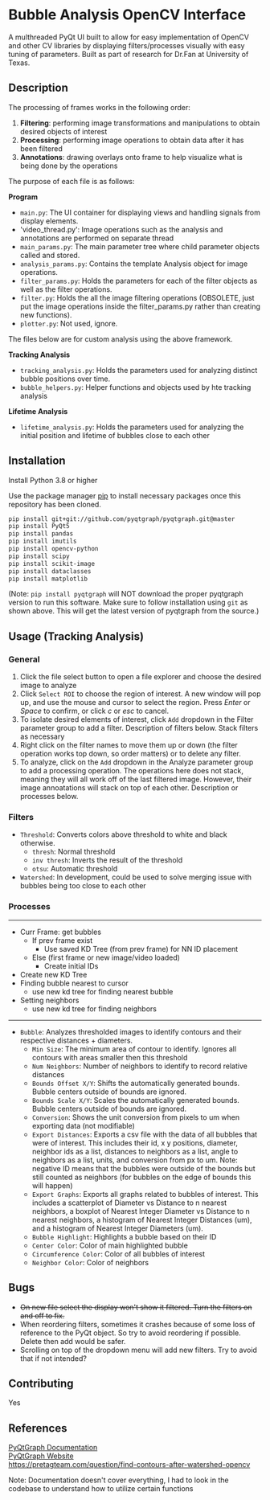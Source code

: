 # Bubble Analysis OpenCV Interface

A multhreaded PyQt UI built to allow for easy implementation of OpenCV and other CV libraries by displaying filters/processes visually with easy tuning of parameters. Built as part of research for Dr.Fan at University of Texas.

## Description

The processing of frames works in the following order:

1. **Filtering**: performing image transformations and manipulations to obtain desired objects of interest
2. **Processing**: performing image operations to obtain data after it has been filtered
3. **Annotations**: drawing overlays onto frame to help visualize what is being done by the operations

The purpose of each file is as follows:

**Program**

- `main.py`: The UI container for displaying views and handling signals from display elements.
- 'video_thread.py': Image operations such as the analysis and annotations are performed on separate thread
- `main_params.py`: The main parameter tree where child parameter objects called and stored.
- `analysis_params.py`: Contains the template Analysis object for image operations.
- `filter_params.py`: Holds the parameters for each of the filter objects as well as the filter operations.
- `filter.py`: Holds the all the image filtering operations (OBSOLETE, just put the image operations inside the filter_params.py rather than creating new functions).
- `plotter.py`: Not used, ignore.

The files below are for custom analysis using the above framework.

**Tracking Analysis**

- `tracking_analysis.py`: Holds the parameters used for analyzing distinct bubble positions over time.
- `bubble_helpers.py`: Helper functions and objects used by hte tracking analysis

**Lifetime Analysis**

- `lifetime_analysis.py`: Holds the parameters used for analyzing the initial position and lifetime of bubbles close to each other

## Installation

Install Python 3.8 or higher

Use the package manager [pip](https://pip.pypa.io/en/stable/) to install necessary packages once this repository has been cloned.

```bash
pip install git+git://github.com/pyqtgraph/pyqtgraph.git@master
pip install PyQt5
pip install pandas
pip install imutils
pip install opencv-python
pip install scipy
pip install scikit-image
pip install dataclasses
pip install matplotlib

```

(Note: `pip install pyqtgraph` will NOT download the proper pyqtgraph version to run this software. Make sure to follow installation using `git` as shown above. This will get the latest version of pyqtgraph from the source.)

## Usage (Tracking Analysis)

### General

1. Click the file select button to open a file explorer and choose the desired image to analyze
2. Click `Select ROI` to choose the region of interest. A new window will pop up, and use the mouse and cursor to select the region. Press _Enter_ or _Space_ to confirm, or click _c_ or _esc_ to cancel.
3. To isolate desired elements of interest, click `Add` dropdown in the Filter parameter group to add a filter. Description of filters below. Stack filters as necessary
4. Right click on the filter names to move them up or down (the filter operation works top down, so order matters) or to delete any filter.
5. To analyze, click on the `Add` dropdown in the Analyze parameter group to add a processing operation. The operations here does not stack, meaning they will all work off of the last filtered image. However, their image annoatations will stack on top of each other. Description or processes below.

### Filters

- `Threshold`: Converts colors above threshold to white and black otherwise.
  - `thresh`: Normal threshold
  - `inv thresh`: Inverts the result of the threshold
  - `otsu`: Automatic threshold
- `Watershed`: In development, could be used to solve merging issue with bubbles being too close to each other

### Processes

---

- Curr Frame: get bubbles
  - If prev frame exist
    - Use saved KD Tree (from prev frame) for NN ID placement
  - Else (first frame or new image/video loaded)
    - Create initial IDs
- Create new KD Tree
- Finding bubble nearest to cursor
  - use new kd tree for finding nearest bubble
- Setting neighbors
  - use new kd tree for finding neighbors

---

- `Bubble`: Analyzes thresholded images to identify contours and their respective distances + diameters.
  - `Min Size`: The minimum area of contour to identify. Ignores all contours with areas smaller then this threshold
  - `Num Neighbors`: Number of neighbors to identify to record relative distances
  - `Bounds Offset X/Y`: Shifts the automatically generated bounds. Bubble centers outside of bounds are ignored.
  - `Bounds Scale X/Y`: Scales the automatically generated bounds. Bubble centers outside of bounds are ignored.
  - `Conversion`: Shows the unit conversion from pixels to um when exporting data (not modifiable)
  - `Export Distances`: Exports a csv file with the data of all bubbles that were of interest. This includes their id, x y positions, diameter, neighbor ids as a list, distances to neighbors as a list, angle to neighbors as a list, units, and conversion from px to um. Note: negative ID means that the bubbles were outside of the bounds but still counted as neighbors (for bubbles on the edge of bounds this will happen)
  - `Export Graphs`: Exports all graphs related to bubbles of interest. This includes a scatterplot of Diameter vs Distance to n nearest neighbors, a boxplot of Nearest Integer Diameter vs Distance to n nearest neighbors, a histogram of Nearest Integer Distances (um), and a histogram of Nearest Integer Diameters (um).
  - `Bubble Highlight`: Highlights a bubble based on their ID
  - `Center Color`: Color of main highlighted bubble
  - `Circumference Color`: Color of all bubbles of interest
  - `Neighbor Color`: Color of neighbors

## Bugs

- ~~On new file select the display won't show it filtered. Turn the filters on and off to fix.~~
- When reordering filters, sometimes it crashes because of some loss of reference to the PyQt object. So try to avoid reordering if possible. Delete then add would be safer.
- Scrolling on top of the dropdown menu will add new filters. Try to avoid that if not intended?

## Contributing

Yes

## References

[PyQtGraph Documentation](https://pyqtgraph.readthedocs.io/en/latest/)  
[PyQtGraph Website](https://www.pyqtgraph.org/)  
<https://pretagteam.com/question/find-contours-after-watershed-opencv>

Note: Documentation doesn't cover everything, I had to look in the codebase to understand how to utilize certain functions
